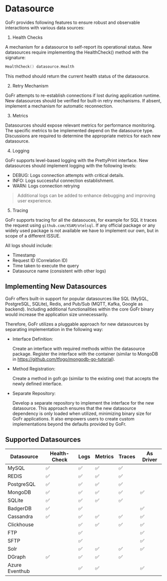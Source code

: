 # Datasource 


GoFr provides following features to ensure robust and observable interactions with various data sources:

1. Health Checks

A mechanism for a datasource to self-report its operational status.
New datasources require implementing the HealthCheck() method with the signature:
```go
HealthCheck() datasource.Health
```

This method should return the current health status of the datasource.

2. Retry Mechanism

GoFr attempts to re-establish connections if lost during application runtime.
New datasources should be verified for built-in retry mechanisms. If absent, implement a mechanism for automatic reconnection.

3. Metrics

Datasources should expose relevant metrics for performance monitoring.
The specific metrics to be implemented depend on the datasource type. Discussions are required to determine the appropriate metrics for each new datasource.

4. Logging

GoFr supports level-based logging with the PrettyPrint interface.
New datasources should implement logging with the following levels:
- DEBUG: Logs connection attempts with critical details.
- INFO: Logs successful connection establishment.
- WARN: Logs connection retrying

> Additional logs can be added to enhance debugging and improving user experience.

5. Tracing
    
GoFr supports tracing for all the datasouces, for example for SQL it traces the request using `github.com/XSAM/otelsql`.
If any official package or any widely used package is not available we have to implement our own, but in scope of a different ISSUE.


All logs should include:
- Timestamp
- Request ID (Correlation ID)
- Time taken to execute the query
- Datasource name (consistent with other logs)

## Implementing New Datasources

GoFr offers built-in support for popular datasources like SQL (MySQL, PostgreSQL, SQLite), Redis, and Pub/Sub (MQTT, Kafka, Google as backend). Including additional functionalities within the core GoFr binary would increase the application size unnecessarily.

Therefore, GoFr utilizes a pluggable approach for new datasources by separating implementation in the following way:

- Interface Definition:

   Create an interface with required methods within the datasource package.
   Register the interface with the container (similar to MongoDB in https://github.com/tfogo/mongodb-go-tutorial).


- Method Registration:

   Create a method in gofr.go (similar to the existing one) that accepts the newly defined interface.


- Separate Repository:

   Develop a separate repository to implement the interface for the new datasource.
   This approach ensures that the new datasource dependency is only loaded when utilized, minimizing binary size for GoFr applications. It also empowers users to create custom implementations beyond the defaults provided by GoFr.

## Supported Datasources

| Datasource     | Health-Check | Logs | Metrics | Traces | As Driver |
|----------------|-----------|------|-------|--------|-----------|
| MySQL          | ✅         | ✅    | ✅     | ✅      |           |
| REDIS          | ✅         | ✅    | ✅     | ✅      |           |
| PostgreSQL     | ✅         | ✅    | ✅     | ✅      |           |
| MongoDB        | ✅         | ✅    | ✅     |  ✅      | ✅         |
| SQLite         | ✅         | ✅    | ✅     | ✅      |           |
| BadgerDB       | ✅         | ✅    |       |        | ✅         |
| Cassandra      | ✅         | ✅    | ✅     |  ✅      | ✅         |
| Clickhouse     |           | ✅    | ✅     |   ✅     | ✅         |
| FTP            |           | ✅    |       |        | ✅         |
| SFTP           |           | ✅    |       |        | ✅         |
| Solr           |           |   ✅   |   ✅      |   ✅     |      ✅     |
| DGraph         | ✅  | ✅ |✅ |   ✅     ||
| Azure Eventhub |   | ✅ |✅ |        |✅|


